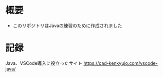 # 概要
- このリポジトリはJavaの練習のために作成されました

# 記録
Java、VSCode導入に役立ったサイト
https://cad-kenkyujo.com/vscode-java/
